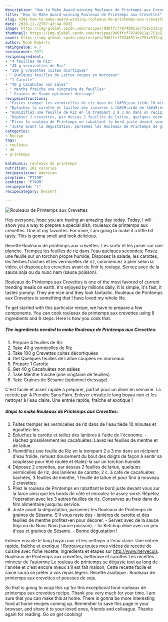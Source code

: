 ```yaml
---
description: "How to Make Award-winning Rouleaux de Printemps aux Crevettes"
title: "How to Make Award-winning Rouleaux de Printemps aux Crevettes"
slug: 4391-how-to-make-award-winning-rouleaux-de-printemps-aux-crevettes
date: 2020-11-22T07:43:44.093Z
image: https://img-global.cpcdn.com/recipes/9d6ffcf78748911e/751x532cq70/rouleaux-de-printemps-aux-crevettes-photo-principale-de-la-recette.jpg
thumbnail: https://img-global.cpcdn.com/recipes/9d6ffcf78748911e/751x532cq70/rouleaux-de-printemps-aux-crevettes-photo-principale-de-la-recette.jpg
cover: https://img-global.cpcdn.com/recipes/9d6ffcf78748911e/751x532cq70/rouleaux-de-printemps-aux-crevettes-photo-principale-de-la-recette.jpg
author: Noah Roberts
ratingvalue: 4.7
reviewcount: 9371
recipeingredient:
- "4 feuilles de Riz"
- "40 g vermicelles de Riz"
- "100 g Crevettes cuites dcortiques"
- " Quelques feuilles de Laitue coupes en morceaux"
- "1 Carotte"
- "40 g Cacahutes non sales"
- " Menthe fraiche une vingtaine de feuilles"
- " Graines de Ssame optionnel dressage"
recipeinstructions:
- "Faites tremper les vermicelles de riz dans de l&#39;eau tiède 10 minutes et égouttez-les."
- "Épluchez la carotte et taillez des lanières à l&#39;aide de l&#39;économe. Hachez grossièrement les cacahuètes. Lavez les feuilles de menthe et de laitue."
- "Humidifiez une feuille de Riz en la trempant 2 à 3 mn dans un récipient d&#39;eau froide, remuez doucement du bout des doigts de façon à sentir sa souplesse pour être roulée et étalez-la sur un torchon humide."
- "Déposez 2 crevettes, par dessus 2 feuilles de laitue, quelques vermicelles de riz, des lanières de carotte, 2 c. à café de cacahuètes hachées, 3 feuilles de menthe, 1 feuille de laitue et pour finir à nouveau 2 crevettes."
- "Pliez le rouleau de Printemps en rabattant le bord juste devant vous sur la farce ainsi que les bords de côté et enroulez-le assez serré. Répétez l&#39;opération avec les 3 autres feuilles de riz. Conservez au frais dans du film alimentaire jusqu’au service."
- "Juste avant la dégustation, parsemez les Rouleaux de Printemps de graines de Sésame. S&#39;il vous reste des lanières de carotte et des feuilles de menthe profitez-en pour décorer. Servez avec de la sauce Soja ou du Nuoc Nam (sauce poisson). Ici Ketchup dilué avec un peu d&#39;eau et graines de Sésame. Bonne dégustation !"
categories:
- Recipe
tags:
- rouleaux
- de
- printemps

katakunci: rouleaux de printemps 
nutrition: 101 calories
recipecuisine: American
preptime: "PT19M"
cooktime: "PT49M"
recipeyield: "1"
recipecategory: Dessert

---
```



![Rouleaux de Printemps aux Crevettes](https://img-global.cpcdn.com/recipes/9d6ffcf78748911e/751x532cq70/rouleaux-de-printemps-aux-crevettes-photo-principale-de-la-recette.jpg)

Hey everyone, hope you are having an amazing day today. Today, I will show you a way to prepare a special dish, rouleaux de printemps aux crevettes. One of my favorites. For mine, I am going to make it a little bit tasty. This is gonna smell and look delicious.

Recette Rouleaux de printemps aux crevettes. Les sortir et les poser sur une planche. Trempez les feuilles de riz dans l&#39;eau quelques secondes; Posez une feuille sur un torchon propre humide; Disposez la salade, les carottes, les herbes fraîches et les vermicelles de riz, commencez à plier selon la vidéo, et disposez les crevettes avant de finir le roulage. Servez avec de la sauce soja ou du nuoc nam (sauce poisson).

Rouleaux de Printemps aux Crevettes is one of the most favored of current trending meals on earth. It's enjoyed by millions daily. It is simple, it's fast, it tastes yummy. They are nice and they look fantastic. Rouleaux de Printemps aux Crevettes is something that I have loved my whole life.


To get started with this particular recipe, we have to prepare a few components. You can cook rouleaux de printemps aux crevettes using 8 ingredients and 6 steps. Here is how you cook that.

<!--inarticleads1-->

##### The ingredients needed to make Rouleaux de Printemps aux Crevettes:

1. Prepare 4 feuilles de Riz
1. Take 40 g vermicelles de Riz
1. Take 100 g Crevettes cuites décortiquées
1. Get  Quelques feuilles de Laitue coupées en morceaux
1. Prepare 1 Carotte
1. Get 40 g Cacahuètes non salées
1. Take  Menthe fraiche (une vingtaine de feuilles)
1. Take  Graines de Sésame (optionnel dressage)


C&#39;est facile et assez rapide à préparer, parfait pour un dîner en semaine. La recette par A Prendre Sans Faim. Enlever ensuite le long boyau noir et les nettoyer à l&#39;eau claire. Une entrée rapide, fraîche et exotique ! 

<!--inarticleads2-->

##### Steps to make Rouleaux de Printemps aux Crevettes:

1. Faites tremper les vermicelles de riz dans de l&#39;eau tiède 10 minutes et égouttez-les.
1. Épluchez la carotte et taillez des lanières à l&#39;aide de l&#39;économe. - Hachez grossièrement les cacahuètes. Lavez les feuilles de menthe et de laitue.
1. Humidifiez une feuille de Riz en la trempant 2 à 3 mn dans un récipient d&#39;eau froide, remuez doucement du bout des doigts de façon à sentir sa souplesse pour être roulée et étalez-la sur un torchon humide.
1. Déposez 2 crevettes, par dessus 2 feuilles de laitue, quelques vermicelles de riz, des lanières de carotte, 2 c. à café de cacahuètes hachées, 3 feuilles de menthe, 1 feuille de laitue et pour finir à nouveau 2 crevettes.
1. Pliez le rouleau de Printemps en rabattant le bord juste devant vous sur la farce ainsi que les bords de côté et enroulez-le assez serré. Répétez l&#39;opération avec les 3 autres feuilles de riz. Conservez au frais dans du film alimentaire jusqu’au service.
1. Juste avant la dégustation, parsemez les Rouleaux de Printemps de graines de Sésame. S&#39;il vous reste des - lanières de carotte et des feuilles de menthe profitez-en pour décorer. - Servez avec de la sauce Soja ou du Nuoc Nam (sauce poisson). - Ici Ketchup dilué avec un peu d&#39;eau et graines de Sésame. - Bonne dégustation !


Enlever ensuite le long boyau noir et les nettoyer à l&#39;eau claire. Une entrée rapide, fraîche et exotique ! Retrouvez toutes mes vidéos de recette de cuisine avec fiche recette, ingrédients et étapes sur http://www.hervecuis. Rouleaux de Printemps aux crevettes, betterave et carottes Les recettes minceur de l&#39;automne Le rouleau de printemps se déguste tout au long de l&#39;année et c&#39;est encore mieux s&#39;il est fait maison; Cette recette facile et saine saura se prêter à vos repas légers. Recette asiatique : Rouleaux de printemps aux crevettes et pousses de soja. 

So that is going to wrap this up for this exceptional food rouleaux de printemps aux crevettes recipe. Thank you very much for your time. I am sure that you can make this at home. There is gonna be more interesting food at home recipes coming up. Remember to save this page in your browser, and share it to your loved ones, friends and colleague. Thanks again for reading. Go on get cooking!
